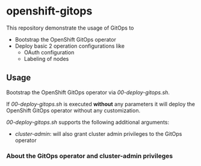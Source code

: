 # openshift-gitops

This repository demonstrate the usage of GitOps to

- Bootstrap the OpenShift GitOps operator
- Deploy basic 2 operation configurations like
  - OAuth configuration
  - Labeling of nodes

## Usage

Bootstrap the OpenShift GitOps operator via *00-deploy-gitops.sh*.

If *00-deploy-gitops.sh* is executed **without** any parameters it
will deploy the OpenShift GitOps operator without any customization.

*00-deploy-gitops.sh* supports the following additional arguments:

- *cluster-admin*: will also grant cluster admin privileges to the GitOps operator

### About the GitOps operator and cluster-admin privileges

